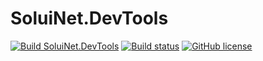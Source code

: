 # SoluiNet.DevTools

[![Build SoluiNet.DevTools](https://github.com/SoluiNet/SoluiNet.DevTools/actions/workflows/build-project.yml/badge.svg)](https://github.com/SoluiNet/SoluiNet.DevTools/actions/workflows/build-project.yml)
[![Build status](https://ci.appveyor.com/api/projects/status/fntn1lgg1yp53l8i?svg=true)](https://ci.appveyor.com/project/SoluiNet/soluinet-devtools)
[![GitHub license](https://img.shields.io/github/license/SoluiNet/SoluiNet.DevTools)](https://github.com/SoluiNet/SoluiNet.DevTools/blob/master/LICENSE)
